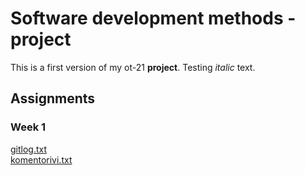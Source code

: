 # Software development methods - project

This is a first version of my ot-21 **project**.
Testing *italic* text. 

## Assignments

### Week 1
[gitlog.txt](https://github.com/mmoila/ot-harjoitustyo/tree/master/laskarit/viikko1/gitlog.txt)  
[komentorivi.txt](https://github.com/mmoila/ot-harjoitustyo/tree/master/laskarit/viikko1/komentorivi.txt)


